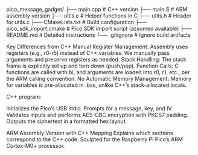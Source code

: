 pico_message_gadget/
├── main.cpp           # C++ version
├── main.S             # ARM assembly version
├── utils.c            # Helper functions in C
├── utils.h            # Header for utils.c
├── CMakeLists.txt     # Build configuration
├── pico_sdk_import.cmake  # Pico SDK import script (assumed available)
├── README.md          # Detailed instructions
└── .gitignore         # Ignore build artifacts

Key Differences from C++
Manual Register Management: Assembly uses registers (e.g., r0-r5) instead of C++ variables. We manually pass arguments and preserve registers as needed.
Stack Handling: The stack frame is explicitly set up and torn down (push/pop).
Function Calls: C functions are called with bl, and arguments are loaded into r0, r1, etc., per the ARM calling convention.
No Automatic Memory Management: Memory for variables is pre-allocated in .bss, unlike C++’s stack-allocated locals.

C++ program:

Initializes the Pico’s USB stdio.
Prompts for a message, key, and IV.
Validates inputs and performs AES-CBC encryption with PKCS7 padding.
Outputs the ciphertext in a formatted hex layout.

ARM Assembly Version with C++ Mapping
Explains which sections correspond to the C++ code.
Sculpted for the Raspberry Pi Pico’s ARM Cortex-M0+ processor.
